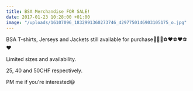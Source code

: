 ```yaml
---
title: BSA Merchandise FOR SALE!
date: 2017-01-23 10:28:00 +01:00
image: "/uploads/16107096_1832991360273746_4297750146903105175_o.jpg"
---
```


BSA T-shirts, Jerseys and Jackets still available for purchase👕👕👕⚽️❤⚽️❤⚽️❤

Limited sizes and availability.

25, 40 and 50CHF respectively.

PM me if you're interested😃